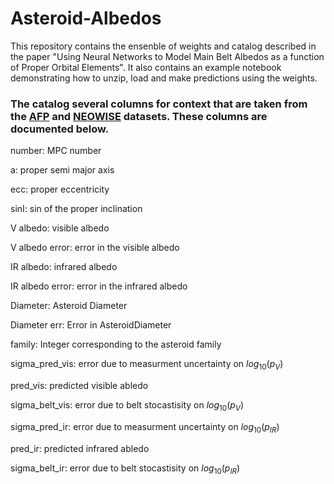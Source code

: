 # Asteroid-Albedos

This repository contains the ensenble of weights and catalog described in the paper "Using Neural Networks to Model Main Belt Albedos as a function of Proper Orbital Elements".  It also contains an example notebook demonstrating how to unzip, load and make predictions using the weights. 


### The catalog several columns for context that are taken from the [AFP](http://asteroids.matf.bg.ac.rs/fam/) and [NEOWISE](https://sbn.psi.edu/pds/resource/neowisediam.html) datasets. These columns are documented below.

number: MPC number

a: proper semi major axis

ecc: proper eccentricity

sinI: sin of the proper inclination

V albedo: visible albedo

V albedo error:  error in the visible albedo

IR albedo: infrared albedo

IR albedo error:  error in the infrared albedo

Diameter: Asteroid Diameter

Diameter err: Error in AsteroidDiameter

family: Integer corresponding to the asteroid family

sigma_pred_vis: error due to measurment uncertainty on $log_{10}(p_V)$

pred_vis: predicted visible abledo

sigma_belt_vis: error due to belt stocastisity on $log_{10}(p_V)$

sigma_pred_ir: error due to measurment uncertainty on $log_{10}(p_{IR})$

pred_ir: predicted infrared abledo

sigma_belt_ir: error due to belt stocastisity on $log_{10}(p_{IR})$
